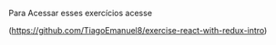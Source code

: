 Para Acessar esses exercícios acesse

(https://github.com/TiagoEmanuel8/exercise-react-with-redux-intro)
